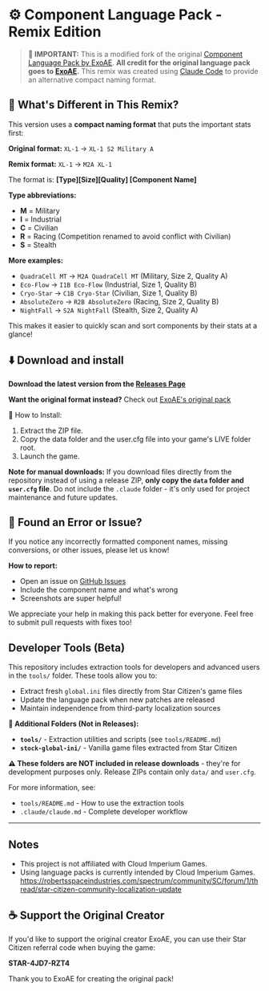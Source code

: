 # ⚙️ Component Language Pack - Remix Edition

> **📢 IMPORTANT:** This is a modified fork of the original [Component Language Pack by ExoAE](https://github.com/ExoAE/ScCompLangPack).
> **All credit for the original language pack goes to [ExoAE](https://github.com/ExoAE).**
> This remix was created using [Claude Code](https://claude.com/claude-code) to provide an alternative compact naming format.

## 🎯 What's Different in This Remix?

This version uses a **compact naming format** that puts the important stats first:

**Original format:**
`XL-1` → `XL-1 S2 Military A`

**Remix format:**
`XL-1` → `M2A XL-1`

The format is: **[Type][Size][Quality] [Component Name]**

**Type abbreviations:**
- **M** = Military
- **I** = Industrial
- **C** = Civilian
- **R** = Racing (Competition renamed to avoid conflict with Civilian)
- **S** = Stealth

**More examples:**
- `QuadraCell MT` → `M2A QuadraCell MT` (Military, Size 2, Quality A)
- `Eco-Flow` → `I1B Eco-Flow` (Industrial, Size 1, Quality B)
- `Cryo-Star` → `C1B Cryo-Star` (Civilian, Size 1, Quality B)
- `AbsoluteZero` → `R2B AbsoluteZero` (Racing, Size 2, Quality B)
- `NightFall` → `S2A NightFall` (Stealth, Size 2, Quality A)

This makes it easier to quickly scan and sort components by their stats at a glance!

## ⬇️ Download and install

**Download the latest version from the [Releases Page](https://github.com/joeydee1986/ScCompLangPackRemix/releases)**

**Want the original format instead?** Check out [ExoAE's original pack](https://github.com/ExoAE/ScCompLangPack)

🔧 How to Install:

1. Extract the ZIP file.
2. Copy the data folder and the user.cfg file into your game's LIVE folder root.
3. Launch the game.

**Note for manual downloads:** If you download files directly from the repository instead of using a release ZIP, **only copy the `data` folder and `user.cfg` file**. Do not include the `.claude` folder - it's only used for project maintenance and future updates.

## 🚧 Found an Error or Issue?

If you notice any incorrectly formatted component names, missing conversions, or other issues, please let us know!

**How to report:**
- Open an issue on [GitHub Issues](https://github.com/joeydee1986/ScCompLangPackRemix/issues)
- Include the component name and what's wrong
- Screenshots are super helpful!

We appreciate your help in making this pack better for everyone. Feel free to submit pull requests with fixes too!

## Developer Tools (Beta)

This repository includes extraction tools for developers and advanced users in the `tools/` folder. These tools allow you to:

- Extract fresh `global.ini` files directly from Star Citizen's game files
- Update the language pack when new patches are released
- Maintain independence from third-party localization sources

**📁 Additional Folders (Not in Releases):**

- **`tools/`** - Extraction utilities and scripts (see `tools/README.md`)
- **`stock-global-ini/`** - Vanilla game files extracted from Star Citizen

**⚠️ These folders are NOT included in release downloads** - they're for development purposes only. Release ZIPs contain only `data/` and `user.cfg`.

For more information, see:
- `tools/README.md` - How to use the extraction tools
- `.claude/claude.md` - Complete developer workflow

---

## Notes

- This project is not affiliated with Cloud Imperium Games.
- Using language packs is currently intended by Cloud Imperium Games.
https://robertsspaceindustries.com/spectrum/community/SC/forum/1/thread/star-citizen-community-localization-update

## ☕ Support the Original Creator

If you'd like to support the original creator ExoAE, you can use their Star Citizen referral code when buying the game:

**STAR-4JD7-RZT4**

Thank you to ExoAE for creating the original pack!
